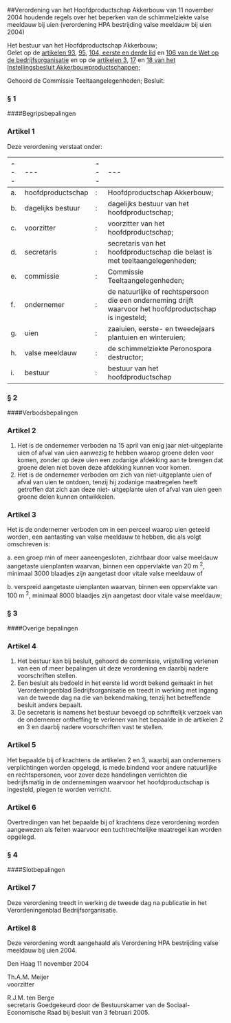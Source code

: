 <meta http-equiv='Content-Type' content='text/html; charset=utf-8' />

##Verordening van het Hoofdproductschap Akkerbouw van 11 november 2004 houdende regels over het beperken van de schimmelziekte valse meeldauw bij uien (verordening HPA bestrijding valse meeldauw bij uien 2004)

Het bestuur van het Hoofdproductschap Akkerbouw;  
Gelet op de [artikelen 93](../../../../../../../../../../wet/wet/op/de/bedrijfsorganisatie/BWBR0002058/README.md), [95](../../../../../../../../../../wet/wet/op/de/bedrijfsorganisatie/BWBR0002058/README.md), [104, eerste en derde lid](../../../../../../../../../../wet/wet/op/de/bedrijfsorganisatie/BWBR0002058/README.md) en [106 van de Wet op de bedrijfsorganisatie](../../../../../../../../../../wet/wet/op/de/bedrijfsorganisatie/BWBR0002058/README.md) en op de [artikelen 3](../../../../../../../../../../AMvB/instellingsbesluit/akkerbouwproductschappen/BWBR0016234/README.md), [17](../../../../../../../../../../AMvB/instellingsbesluit/akkerbouwproductschappen/BWBR0016234/README.md) en [18 van het Instellingsbesluit Akkerbouwproductschappen](../../../../../../../../../../AMvB/instellingsbesluit/akkerbouwproductschappen/BWBR0016234/README.md);

Gehoord de Commissie Teeltaangelegenheden;
Besluit:     
### §  1  

####Begripsbepalingen

### Artikel  1  

Deze verordening verstaat onder:  

| --- | --- | --- | --- |
|:---|:---|:---|:---|
| a.  | hoofdproductschap  | :  | Hoofdproductschap Akkerbouw;  |
| b.  | dagelijks bestuur  | :  | dagelijks bestuur van het hoofdproductschap;  |
| c.  | voorzitter  | :  | voorzitter van het hoofdproductschap;  |
| d.  | secretaris  | :  | secretaris van het hoofdproductschap die belast is met teeltaangelegenheden;  |
| e.  | commissie  | :  | Commissie Teeltaangelegenheden;  |
| f.  | ondernemer  | :  | de natuurlijke of rechtspersoon die een onderneming drijft waarvoor het hoofdproductschap is ingesteld;  |
| g.  | uien  | :  | zaaiuien, eerste- en tweedejaars plantuien en winteruien;  |
| h.  | valse meeldauw  | :  | de schimmelziekte Peronospora destructor;  |
| i.  | bestuur  | :  | bestuur van het hoofdproductschap  |

### §  2  

####Verbodsbepalingen

### Artikel  2  

1.  Het is de ondernemer verboden na 15 april van enig jaar niet-uitgeplante uien of afval van uien aanwezig te hebben waarop groene delen voor komen, zonder op deze uien een zodanige afdekking aan te brengen dat groene delen niet boven deze afdekking kunnen voor komen.   
2.  Het is de ondernemer verboden om zich van niet-uitgeplante uien of afval van uien te ontdoen, tenzij hij zodanige maatregelen heeft getroffen dat zich aan deze niet- uitgeplante uien of afval van uien geen groene delen kunnen ontwikkelen.   

### Artikel  3  

Het is de ondernemer verboden om in een perceel waarop uien geteeld worden, een aantasting van valse meeldauw te hebben, die als volgt omschreven is: 

a. een groep min of meer aaneengesloten, zichtbaar door valse meeldauw aangetaste uienplanten waarvan, binnen een oppervlakte van 20 m <sup>2</sup>, minimaal 3000 blaadjes zijn aangetast door vitale valse meeldauw of  

b. verspreid aangetaste uienplanten waarvan, binnen een oppervlakte van 100 m <sup>2</sup>, minimaal 8000 blaadjes zijn aangetast door vitale valse meeldauw;    

### §  3  

####Overige bepalingen

### Artikel  4  

1.  Het bestuur kan bij besluit, gehoord de commissie, vrijstelling verlenen van een of meer bepalingen uit deze verordening en daarbij nadere voorschriften stellen.   
2.  Een besluit als bedoeld in het eerste lid wordt bekend gemaakt in het Verordeningenblad Bedrijfsorganisatie en treedt in werking met ingang van de tweede dag na die van bekendmaking, tenzij het betreffende besluit anders bepaalt.   
3.  De secretaris is namens het bestuur bevoegd op schriftelijk verzoek van de ondernemer ontheffing te verlenen van het bepaalde in de artikelen 2 en 3 en daarbij nadere voorschriften vast te stellen.   

### Artikel  5  

Het bepaalde bij of krachtens de artikelen 2 en 3, waarbij aan ondernemers verplichtingen worden opgelegd, is mede bindend voor andere natuurlijke en rechtspersonen, voor zover deze handelingen verrichten die bedrijfsmatig in de ondernemingen waarvoor het hoofdproductschap is ingesteld, plegen te worden verricht.  

### Artikel  6  

Overtredingen van het bepaalde bij of krachtens deze verordening worden aangewezen als feiten waarvoor een tuchtrechtelijke maatregel kan worden opgelegd.  

### §  4  

####Slotbepalingen

### Artikel  7  

Deze verordening treedt in werking de tweede dag na publicatie in het Verordeningenblad Bedrijfsorganisatie.  

### Artikel  8  

Deze verordening wordt aangehaald als Verordening HPA bestrijding valse meeldauw bij uien 2004.  

Den Haag 
11 november 2004    

Th.A.M. Meijer  
voorzitter  

R.J.M. ten Berge  
secretaris    Goedgekeurd door de Bestuurskamer van de Sociaal-Economische Raad bij besluit van 3 februari 2005.    
